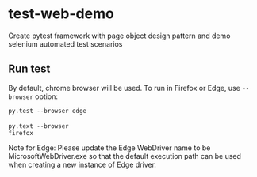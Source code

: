 <h1>test-web-demo</h1>
<p>Create pytest framework with page object design pattern and demo selenium automated test scenarios</p>


 
 <h2>Run test</h2>
 <p> </p>
 <p>By default, chrome browser will be used. To run in Firefox or Edge, use  
 <code>--browser</code> option:  
 
 <code>py.test --browser edge</code><br><br>
 <code>py.text --browser firefox</code>
 </p>
  <p>Note for Edge: Please update the Edge WebDriver name to be MicrosoftWebDriver.exe so that 
  the default execution path can be used when creating a new instance of Edge driver.
 </p>